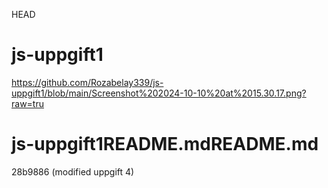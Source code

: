  HEAD
# js-uppgift1
https://github.com/Rozabelay339/js-uppgift1/blob/main/Screenshot%202024-10-10%20at%2015.30.17.png?raw=tru
# js-uppgift1README.mdREADME.md
 28b9886 (modified uppgift 4)
